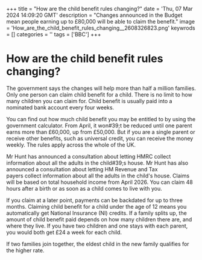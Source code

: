 +++
title = "How are the child benefit rules changing?"
date = 'Thu, 07 Mar 2024 14:09:20 GMT'
description = "Changes announced in the Budget mean people earning up to £80,000 will be able to claim the benefit."
image = 'How_are_the_child_benefit_rules_changing__2608326823.png'
keywrods =  []
categories = ''
tags = ['BBC']
+++

# How are the child benefit rules changing?

The government says the changes will help more than half a million families.
Only one person can claim child benefit for a child.
There is no limit to how many children you can claim for.
Child benefit is usually paid into a nominated bank account every four weeks.

You can find out how much child benefit you may be entitled to by using the government calculator.
From April, it won<bb>#39;t be reduced until one parent earns more than £60,000, up from £50,000.
But if you are a single parent or receive other benefits, such as universal credit, you can receive the money weekly.
The rules apply across the whole of the UK.

Mr Hunt has announced a consultation about letting HMRC collect information about all the adults in the child<bb>#39;s house.
Mr Hunt has also announced a consultation about letting HM Revenue and Tax payers collect information about all the adults in the child's house.
Claims will be based on total household income from April 2026.
You can claim 48 hours after a birth or as soon as a child comes to live with you.

If you claim at a later point, payments can be backdated for up to three months.
Claiming child benefit for a child under the age of 12 means you automatically get National Insurance (NI) credits.
If a family splits up, the amount of child benefit paid depends on how many children there are, and where they live.
If you have two children and one stays with each parent, you would both get £24 a week for each child.

If two families join together, the eldest child in the new family qualifies for the higher rate.


